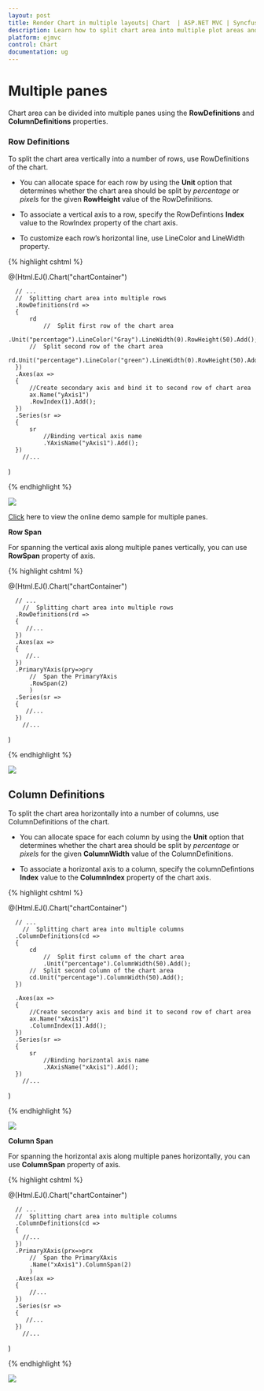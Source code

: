 ```yaml
---
layout: post
title: Render Chart in multiple layouts| Chart  | ASP.NET MVC | Syncfusion
description: Learn how to split chart area into multiple plot areas and render different types of series in each area.                    
platform: ejmvc
control: Chart
documentation: ug
---
```


# Multiple panes

Chart area can be divided into multiple panes using the **RowDefinitions** and **ColumnDefinitions** properties.

### Row Definitions

To split the chart area vertically into a number of rows, use RowDefinitions of the chart. 

* You can allocate space for each row by using the **Unit** option that determines whether the chart area should be split by *percentage* or *pixels* for the given **RowHeight** value of the RowDefinitions.
 
* To associate a vertical axis to a row, specify the RowDefintions **Index** value to the RowIndex property of the chart axis.

* To customize each row’s horizontal line, use LineColor and LineWidth property.


{% highlight cshtml %}


@(Html.EJ().Chart("chartContainer")

      // ...
      //  Splitting chart area into multiple rows
      .RowDefinitions(rd =>
      {
          rd
              //  Split first row of the chart area
              .Unit("percentage").LineColor("Gray").LineWidth(0).RowHeight(50).Add();
          //  Split second row of the chart area
          rd.Unit("percentage").LineColor("green").LineWidth(0).RowHeight(50).Add();
      })
      .Axes(ax =>
      {
          //Create secondary axis and bind it to second row of chart area
          ax.Name("yAxis1")
          .RowIndex(1).Add();
      })
      .Series(sr =>
      {
          sr
              //Binding vertical axis name
              .YAxisName("yAxis1").Add();
      })
        //...
 )


{% endhighlight %}

![](Multiple-Panes_images/Multiple-Panes_img1.png)

[Click](http://mvc.syncfusion.com/demos/web/chart/multipleaxes) here to view the online demo sample for multiple panes.


**Row Span**

For spanning the vertical axis along multiple panes vertically, you can use **RowSpan** property of axis. 

{% highlight cshtml %}


 @(Html.EJ().Chart("chartContainer")

      // ...
        //  Splitting chart area into multiple rows
      .RowDefinitions(rd =>
      {
         //...
      })
      .Axes(ax =>
      {
         //..
      })
      .PrimaryYAxis(pry=>pry
          //  Span the PrimaryYAxis  
          .RowSpan(2)
          )
      .Series(sr =>
      {
         //...
      })
        //...
 )


{% endhighlight %}

![](Multiple-Panes_images/Multiple-Panes_img2.png)

## Column Definitions

To split the chart area horizontally into a number of columns, use ColumnDefinitions of the chart.

* You can allocate space for each column by using the **Unit** option that determines whether the chart area should be split by *percentage* or *pixels* for the given **ColumnWidth** value of the ColumnDefinitions.
 
* To associate a horizontal axis to a column, specify the columnDefintions **Index** value to the **ColumnIndex** property of the chart axis.
 
{% highlight cshtml %}

 
@(Html.EJ().Chart("chartContainer")

      // ...
        //  Splitting chart area into multiple columns
      .ColumnDefinitions(cd =>
      {
          cd
              //  Split first column of the chart area
              .Unit("percentage").ColumnWidth(50).Add();
          //  Split second column of the chart area
          cd.Unit("percentage").ColumnWidth(50).Add();
      })
      
      .Axes(ax =>
      {
          //Create secondary axis and bind it to second row of chart area
          ax.Name("xAxis1")
          .ColumnIndex(1).Add();
      })
      .Series(sr =>
      {
          sr
              //Binding horizontal axis name
              .XAxisName("xAxis1").Add();
      })
        //...
 )


{% endhighlight %}

![](Multiple-Panes_images/Multiple-Panes_img3.png)


**Column Span**

For spanning the horizontal axis along multiple panes horizontally, you can use **ColumnSpan** property of axis. 

{% highlight cshtml %}

 
@(Html.EJ().Chart("chartContainer")

      // ...
      //  Splitting chart area into multiple columns
      .ColumnDefinitions(cd =>
      {
        //...
      })
      .PrimaryXAxis(prx=>prx
          //  Span the PrimaryXAxis    
          .Name("xAxis1").ColumnSpan(2)
          )
      .Axes(ax =>
      {
          //...
      })
      .Series(sr =>
      {
         //...
      })
        //...
 )


{% endhighlight %}

![](Multiple-Panes_images/Multiple-Panes_img4.png)


